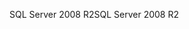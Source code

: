 <span data-ttu-id="86e84-101">SQL Server 2008 R2</span><span class="sxs-lookup"><span data-stu-id="86e84-101">SQL Server 2008 R2</span></span>